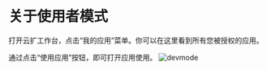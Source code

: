 # 关于使用者模式

打开云扩工作台，点击“我的应用”菜单。你可以在这里看到所有您被授权的应用。

通过点击“使用应用”按钮，即可打开应用使用。
![devmode](https://docimages.blob.core.chinacloudapi.cn/images/Kris/AppsV2/myapps.png)
